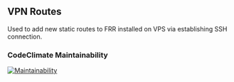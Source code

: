 ## VPN Routes

Used to add new static routes to FRR installed on VPS via establishing SSH connection.

### CodeClimate Maintainability
[![Maintainability](https://api.codeclimate.com/v1/badges/28d1e9241153acdaa00d/maintainability)](https://codeclimate.com/github/modemfux/vpn_routes/maintainability)
